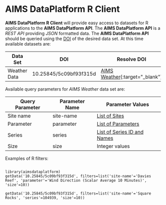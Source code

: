 
AIMS DataPlatform R Client
==========================

__AIMS DataPlatform R Client__ will provide easy access to datasets for R applications to the __AIMS DataPlatform API__.  The __AIMS DataPlatform API__ is a *REST API* providing *JSON* formatted data.  The __AIMS DataPlatform API__ should be queried using the [DOI](https://doi.org) of the desired data set.  At this time available datasets are:

Data Set     | DOI                    | Resolve DOI
------------ | ---------------------- |------------
Weather Data | 10.25845/5c09bf93f315d | [AIMS Weather](https://doi.org/10.25845/5c09bf93f315d){:target="_blank"}

Available query parameters for *AIMS Weather* data set are:

Query Parameter | Parameter Name | Parameter Values
--------------- | -------------- | ----------------
Site name       | site-name      | [List of Sites](sites)
Parameter       | parameter      | [List of Parameters](parameters)
Series          | series         | [List of Series ID and Names](series)
Size            | size           | Integer values

Examples of R filters:

```

library(aimsdataplatform)
getData('10.25845/5c09bf93f315d', filters=list('site-name'='Davies Reef', 'parameter'='Wind Direction (Scalar Average 10 Minutes)', 'size'=10))

getData('10.25845/5c09bf93f315d', filters=list('site-name'='Square Rocks', 'series'=104939, 'size'=10))

```
